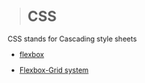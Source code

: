 > # CSS
CSS stands for Cascading style sheets

* [flexbox](./md%20files/flexbox.md)

* [Flexbox-Grid system](./md%20files/flexbox%20Grid%20system.md)
